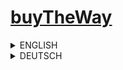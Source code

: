  # [buyTheWay](btw.barisbalci.de)

<!-- ENGLISH -->
<details>
  <summary>
    ENGLISH
  </summary><br>

⚠️ **Note**: This project is currently under development. Some sections and functionalities are still in progress.

## Introduction
"buyTheWay" is a modern e-commerce application that allows users to shop conveniently and efficiently. With intuitive features and seamless navigation, "buyTheWay" becomes a practical companion for everyday shopping.

## Design
You can view the UI design of the page at the following link: [buyTheWay Figma Design](https://barisbalci.de/buyTheWay-UI.pdf)

## Features
- **Shopping Experience**
  - [x] Users can save desired products to a wishlist and later add them to or remove them from the cart.
  - [x] Users can view recently viewed products.
  - [x] Users are suggested similar products from the same category and gender when available.
  - [x] Users can quickly browse products through the mobile menu.
  - [x] Users can filter products by categories, price, size, etc.
  - [x] Users can search for products.

- **User Management**:
  - [x] Users can register and log in with a secure password.
  - [x] Authentication is implemented using JWT (JSON Web Token).

- **Profile Management**:
  - [ ] Users can manage their profiles, update information, and save their favorites. 🚧

- **Payment Integration**:
  - [ ] Integration with payment providers like PayPal or Stripe for completing orders. 🚧

- **Customer Support**:
  - [ ] Chat support based on multi-agent systems with ChatGPT. 🚧

## Technologies
- **Frontend**: React
- **Backend**: Node.js, Express
- **Database**: MySQL
- **State Management**: Redux Toolkit
- **Styling**: Tailwind CSS
- **API Type**: RESTful API
- **Design Tools**: Figma

## Client-Side Routing
- [x] The application uses **React Router** to enable fast and user-friendly navigation.

## Performance Optimization
- [ ] **Lazy Loading**: Components and resources are loaded as needed to minimize load times. 🚧

## SEO and Accessibility
- [ ] **Lighthouse Score**: The application is optimized for SEO, performance, and accessibility. 🚧
- [x] **Semantic HTML**: For better user experience and accessibility.

## Testing and Code Quality
- [ ] **Unit Tests**: Jest for test coverage. 🚧
- [x] **Code Style**: ESLint and Prettier for consistency.
- [x] **Version Control**: Git with a clear branching strategy.

## Security
- [x] **Proxy Server**: All API requests are routed through a proxy server before reaching the API server, keeping the direct API address hidden for additional security.
- [x] **Data Encryption**: Sensitive data such as passwords and authentication tokens are encrypted during transmission and in the database. 
- [x] **CORS Policies**: Strict Cross-Origin Resource Sharing (CORS) policies are implemented to prevent unauthorized requests. 

## Installation

### Frontend
1. Clone the repository:
   ```bash
   git clone git@github.com:barisbalcimusic/buyTheWay-frontend.git
   ```
   or
   ```bash
   git clone https://github.com/barisbalcimusic/buyTheWay-frontend.git
   ```
2. Install dependencies:
   ```bash
   npm install
   ```
3. Start the development server:
   ```bash
   npm run dev
   ```

### Backend
1. Clone the repository:
   ```bash
   git clone git@github.com:barisbalcimusic/buyTheWay-backend.git
   ```
   or
   ```bash
   git clone https://github.com/barisbalcimusic/buyTheWay-backend.git
   ```
2. Install dependencies:
   ```bash
   npm install
   ```
3. Start the development server:
   ```bash
   npm start
   ```

### Proxy Server
1. Clone the repository:
   ```bash
   git clone git@github.com:barisbalcimusic/buyTheWay-proxyServer.git
   ```
   or
   ```bash
   git clone https://github.com/barisbalcimusic/buyTheWay-proxyServer.git
   ```
2. Install dependencies:
   ```bash
   npm install
   ```
3. Start the development server:
   ```bash
   npm start
   ```

## Demo and Screenshots

[buyTheWay Live Demo](https://btw.barisbalci.de)

<img src="https://github.com/user-attachments/assets/b0e24693-c37c-4737-8d0e-6dbad7ae6fc5" alt="screenshot" width="200">
<img src="https://github.com/user-attachments/assets/8384fa77-d4e1-4686-badc-857b62842a725" alt="screenshot" width="200">
<img src="https://github.com/user-attachments/assets/5f4b4108-3409-4b6c-b4d6-1c36bda46de0" alt="screenshot" width="200">
<img src="https://github.com/user-attachments/assets/4073d1cc-64b7-4e92-b788-768b38bdb45c" alt="screenshot" width="200">
<img src="https://github.com/user-attachments/assets/acc1c675-9d12-4bb6-88df-c74a79bf0fab" alt="screenshot" width="200">
<img src="https://github.com/user-attachments/assets/2613b81f-a202-4631-afe3-39d0459c682b" alt="screenshot" width="200">
<img src="https://github.com/user-attachments/assets/34899d1d-21f0-48bf-8b16-83e3fde89e95" alt="screenshot" width="200">
<img src="https://github.com/user-attachments/assets/f5365bb7-074e-4422-a86f-39b20d99eb45" alt="screenshot" width="200">
<img src="https://github.com/user-attachments/assets/156895f0-f986-40d7-b2ca-9f26d578d650" alt="screenshot" width="200">
</details>


<!-- DEUTCH -->
<details>
  <summary>
    DEUTSCH
  </summary><br>

⚠️ **Hinweis**: Dieses Projekt befindet sich derzeit in der Entwicklung. Einige Abschnitte und Funktionalitäten sind noch in Bearbeitung.

## Einleitung
"buyTheWay" ist eine moderne E-Commerce-Anwendung, die es Benutzern ermöglicht, bequem und effizient einzukaufen. Mit intuitiven Funktionen und reibungsloser Navigation wird "buyTheWay" zu einem praktischen Begleiter für den Alltag.

## Design
Das UI-Design der Seite können Sie unter folgendem Link ansehen: [buyTheWay Figma Design](https://barisbalci.de/buyTheWay-UI.pdf)

## Funktionen
- **Einkaufserlebnis**
  - [x] Benutzer können gewünschte Produkte in einer Wunschliste speichern und sie später in den Warenkorb hinzufügen oder löschen.
  - [x] Benutzer können sehen, welche Produkte sie sich zuletzt angesehen haben.
  - [x] Benutzern werden, falls vorhanden, ähnliche Produkte aus der gleichen Kategorie und Geschlecht vorgeschlagen.
  - [x] Benutzer können schnell über das Mobile-Menü durch die Produkte browsen.
  - [x] Benutzer können Produkte nach z.B. Kategorien, Preis, Größe, etc. filtern.
  - [x] Benutzer können Produkte durchsuchen.

- **Benutzerverwaltung**:
  - [x] Benutzer können sich registrieren und mit einem sicheren Passwort einloggen. 
  - [x] Die Authentifizierung erfolgt über JWT (JSON Web Token).

- **Profilverwaltung**:
  - [ ] Benutzer können ihr Profil verwalten, Informationen aktualisieren und ihre Favoriten speichern. 🚧

- **Zahlungsintegration**:
  - [ ] Integration von Zahlungsanbietern wie PayPal oder Stripe, um Bestellungen abzuschließen. 🚧

- **Kundendienst**:
  - [ ] Chat-Support basierend auf Multi-Agent-Systemen mit ChatGPT. 🚧

## Technologien
- **Frontend**: React
- **Backend**: Node.js, Express
- **Datenbank**: MySQL
- **State Management**: Redux Toolkit
- **Styling**: Tailwind CSS
- **API-Typ**: RESTful API
- **Design-Tools**: Figma

## Client-Side Routing

- [x] Die Anwendung verwendet **React Router**, um eine schnelle und benutzerfreundliche Navigation zu ermöglichen.

## Performance-Optimierung 
- [ ] **Lazy Loading**: Komponenten und Ressourcen werden bei Bedarf geladen, um die Ladezeiten zu minimieren. 🚧

## SEO und Barrierefreiheit (Accessibility)
- [ ] **Lighthouse Score**: Die Anwendung wird auf SEO, Performance und Barrierefreiheit optimiert. 🚧
- [x] **Semantisches HTML**: Für eine bessere Benutzererfahrung und Barrierefreiheit.

## Testing und Codequalität
- [ ] **Unit Tests**: Jest für die Testabdeckung. 🚧
- [x] **Code Style**: ESLint und Prettier für Konsistenz.
- [x] **Versionskontrolle**: Git mit einer klaren Branch-Strategie.

## Sicherheit
- [x] **Proxy-Server**: Alle API-Anfragen werden über einen Proxy-Server geleitet, bevor sie den API-Server erreichen. Dadurch bleibt die direkte API-Adresse verborgen, was ein zusätzliches Sicherheitsniveau bietet.
- [x] **Datenverschlüsselung**: Sensible Daten wie Passwörter und Authentifizierungs-Tokens werden sowohl bei der Übertragung als auch in der Datenbank verschlüsselt. 
- [x] **CORS-Richtlinien**: Strikte Cross-Origin Resource Sharing (CORS)-Richtlinien werden implementiert, um unautorisierte Anfragen zu verhindern. 

## Installation

### Frontend
1. Repository klonen:
   ```bash
   git clone git@github.com:barisbalcimusic/buyTheWay-frontend.git
   ```
   oder
   ```bash
   git clone https://github.com/barisbalcimusic/buyTheWay-frontend.git
   ```
2. Abhängigkeiten installieren:
   ```bash
   npm install
   ```
3. Entwicklungsserver starten:
   ```bash
   npm run dev
   ```

### Backend
1. Repository klonen:
   ```bash
   git clone git@github.com:barisbalcimusic/buyTheWay-backend.git
   ```
   oder
   ```bash
   git clone https://github.com/barisbalcimusic/buyTheWay-backend.git
   ```
2. Abhängigkeiten installieren:
   ```bash
   npm install
   ```
3. Entwicklungsserver starten:
   ```bash
   npm start
   ```

### Proxy Server
1. Repository klonen:
   ```bash
   git clone git@github.com:barisbalcimusic/buyTheWay-proxyServer.git
   ```
   oder
   ```bash
   git clone https://github.com/barisbalcimusic/buyTheWay-proxyServer.git
   ```
2. Abhängigkeiten installieren:
   ```bash
   npm install
   ```
3. Entwicklungsserver starten:
   ```bash
   npm start
   ```

## Demo und Screenshots

[buyTheWay Live-Demo](https://btw.barisbalci.de)

<img src="https://github.com/user-attachments/assets/b0e24693-c37c-4737-8d0e-6dbad7ae6fc5" alt="screenshot" width="200">
<img src="https://github.com/user-attachments/assets/8384fa77-d4e1-4686-badc-857b62842a725" alt="screenshot" width="200">
<img src="https://github.com/user-attachments/assets/5f4b4108-3409-4b6c-b4d6-1c36bda46de0" alt="screenshot" width="200">
<img src="https://github.com/user-attachments/assets/4073d1cc-64b7-4e92-b788-768b38bdb45c" alt="screenshot" width="200">
<img src="https://github.com/user-attachments/assets/acc1c675-9d12-4bb6-88df-c74a79bf0fab" alt="screenshot" width="200">
<img src="https://github.com/user-attachments/assets/2613b81f-a202-4631-afe3-39d0459c682b" alt="screenshot" width="200">
<img src="https://github.com/user-attachments/assets/34899d1d-21f0-48bf-8b16-83e3fde89e95" alt="screenshot" width="200">
<img src="https://github.com/user-attachments/assets/f5365bb7-074e-4422-a86f-39b20d99eb45" alt="screenshot" width="200">
<img src="https://github.com/user-attachments/assets/156895f0-f986-40d7-b2ca-9f26d578d650" alt="screenshot" width="200">
</details>
